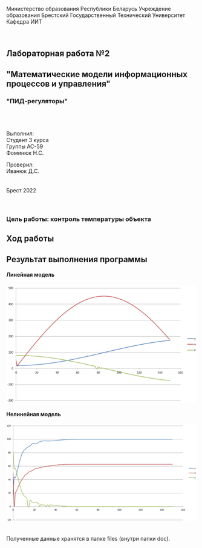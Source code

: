 Министерство образования Республики Беларусь
Учреждение образования Брестский Государственный Технический Университет
Кафедра ИИТ
<br/><br/><br/>
## Лабораторная работа №2
## "Математические модели информационных процессов и управления"
### "ПИД-регуляторы"
<br/><br/><br/>
Выполнил:<br/>
Студент 3 курса<br/>
Группы АС-59<br/>
Фоминюк Н.С.

Проверил:<br/>
Иванюк Д.С.
<br/><br/><br/>
Брест 2022
<br/><br/><br/>
### Цель работы: контроль температуры объекта
## Ход работы 
## Результат выполнения программы
#### Линейная модель
![Линейная модель](./images/Linear.png)
#### Нелинейная модель
![Линейная модель данные](./images/NonLinear.png)
<br/><br/><br/>
Полученные данные хранятся в папке files (внутри папки doc).